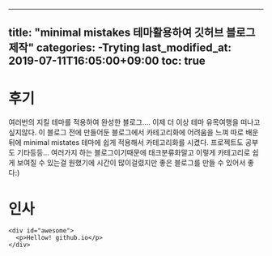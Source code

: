 ---
title: "minimal mistakes 테마활용하여 깃허브 블로그 제작"
categories:
 -Tryting
 last_modified_at: 2019-07-11T16:05:00+09:00
 toc: true
 ---
 
 # 후기
 
 여러번의 지킬 테마를 적용하여 완성한 블로그....
 이제 더 이상 테마 유목여행을 떠나고싶지않다. 이 블로그 전에 만들어둔 블로그에서 카테고리화에 어려움을 느껴 따로 배운뒤에
 minimal mistates 테마에 쉽게 적용해서 카테고리화를 시켰다. 프로젝트도 공부도 기타등등... 여러가지 하는 블로그이기때문에
 태크분류화말고 이렇게 카테고리로 쉽게 보여질 수 있는걸 원했기에 시간이 많이걸렸지만 좋은 블로그를 만들 수 있어서 좋다:)
 
# 인사
    <div id="awesome">
      <p>Hellow! github.io</p>
    </div>
 
